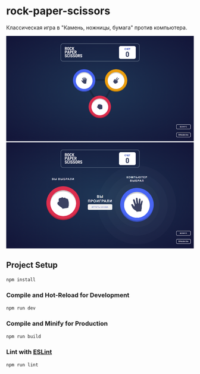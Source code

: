 # rock-paper-scissors

Классическая игра в "Камень, ножницы, бумага" против компьютера.

![Иллюстрация к проекту](https://github.com/SvetlanaPivovarova/rock-paper-scissors/blob/main/src/assets/images/main.png)
![Иллюстрация к проекту](https://github.com/SvetlanaPivovarova/rock-paper-scissors/blob/main/src/assets/images/game.png)

## Project Setup

```sh
npm install
```

### Compile and Hot-Reload for Development

```sh
npm run dev
```

### Compile and Minify for Production

```sh
npm run build
```

### Lint with [ESLint](https://eslint.org/)

```sh
npm run lint
```
